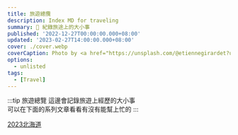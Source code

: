 ```yaml
---
title: 旅遊總攬
description: Index MD for traveling
summary: 🎉 紀錄旅途上的大小事
published: '2022-12-27T00:00:00.000+08:00'
updated: '2023-02-27T14:00:00.000+08:00'
cover: ./cover.webp
coverCaption: Photo by <a href="https://unsplash.com/@etiennegirardet?utm_source=unsplash&utm_medium=referral&utm_content=creditCopyText">Marek Piwnicki</a> on <a href="https://unsplash.com/s/photos/motivation?utm_source=unsplash&utm_medium=referral&utm_content=creditCopyText">Unsplash</a>
options:
  - unlisted
tags:
  - [Travel]
---
```

:::tip 旅遊總覽
這邊會記錄旅遊上經歷的大小事<br/>
可以在下面的系列文章看看有沒有能幫上忙的
:::

[2023北海道](/trip/hokkaido_precaution)